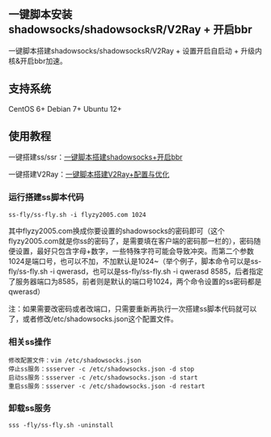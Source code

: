 一键脚本安装shadowsocks/shadowsocksR/V2Ray + 开启bbr
---

一键脚本搭建shadowsocks/shadowsocksR/V2Ray + 设置开启自启动 + 升级内核&开启bbr加速。

## 支持系统
CentOS 6+
Debian 7+
Ubuntu 12+

## 使用教程
一键搭建ss/ssr：[一键脚本搭建shadowsocks+开启bbr](https://www.flyzy2005.com/fan-qiang/shadowsocks/install-shadowsocks-in-one-command/)

一键搭建V2Ray：[一键脚本搭建V2Ray+配置与优化](https://www.flyzy2005.com/v2ray/how-to-build-v2ray/)

### 运行搭建ss脚本代码
````
ss-fly/ss-fly.sh -i flyzy2005.com 1024
````
其中flyzy2005.com换成你要设置的shadowsocks的密码即可（这个flyzy2005.com就是你ss的密码了，是需要填在客户端的密码那一栏的），密码随便设置，最好只包含字母+数字，一些特殊字符可能会导致冲突。而第二个参数1024是端口号，也可以不加，不加默认是1024~（举个例子，脚本命令可以是ss-fly/ss-fly.sh -i qwerasd，也可以是ss-fly/ss-fly.sh -i qwerasd 8585，后者指定了服务器端口为8585，前者则是默认的端口号1024，两个命令设置的ss密码都是qwerasd）

注：如果需要改密码或者改端口，只需要重新再执行一次搭建ss脚本代码就可以了，或者修改/etc/shadowsocks.json这个配置文件。

### 相关ss操作
````
修改配置文件：vim /etc/shadowsocks.json
停止ss服务：ssserver -c /etc/shadowsocks.json -d stop
启动ss服务：ssserver -c /etc/shadowsocks.json -d start
重启ss服务：ssserver -c /etc/shadowsocks.json -d restart
````

### 卸载ss服务
````
sss -fly/ss-fly.sh -uninstall
````
